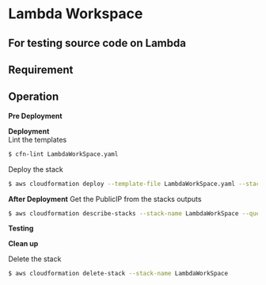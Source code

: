 # Lambda Workspace

## For testing source code on Lambda

## Requirement

## Operation

**Pre Deployment**  


**Deployment**  
Lint the templates

```bash
$ cfn-lint LambdaWorkSpace.yaml
```

Deploy the stack

```bash
$ aws cloudformation deploy --template-file LambdaWorkSpace.yaml --stack-name LambdaWorkSpace parameter-overrides parameters.json --capabilities CAPABILITY_NAMED_IAM
```

**After Deployment**
Get the PublicIP from the stacks outputs

```bash
$ aws cloudformation describe-stacks --stack-name LambdaWorkSpace --query "Stacks[0].Outputs" --no-cli-pager
```

**Testing**

**Clean up**

Delete the stack

```bash
$ aws cloudformation delete-stack --stack-name LambdaWorkSpace
```
